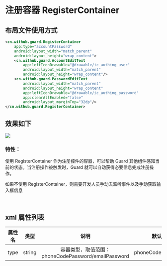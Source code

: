 # 注册容器 RegisterContainer

## 布局文件使用方式

```xml
<cn.withub.guard.RegisterContainer
    app:type="accountPassword"
    android:layout_width="match_parent"
    android:layout_height="wrap_content">
    <cn.withub.guard.AccountEditText
        app:leftIconDrawable="@drawable/ic_authing_user"
        android:layout_width="match_parent"
        android:layout_height="wrap_content"/>
    <cn.withub.guard.PasswordEditText
        android:layout_width="match_parent"
        android:layout_height="wrap_content"
        app:leftIconDrawable="@drawable/ic_authing_password"
        app:clearAllEnabled="false"
        android:layout_marginTop="32dp"/>
</cn.withub.guard.RegisterContainer>
```

## 效果如下

![](./images/login_container.png)

### 特性：

使用 RegisterContainer 作为注册控件的容器，可以帮助 Guard 其他组件感知当前的状态。当注册操作被触发时，Guard 就可以自动获得必要信息完成注册操作。

如果不使用 RegisterContainer，则需要开发人员手动去监听事件以及手动获取输入框信息

<br>

## xml 属性列表

| 属性名                     | 类型 | 说明 | 默认值 |
| ----------------------- |:--------:| :------:| :-----: |
|  type     |    string    |  容器类型，取值范围：phoneCodePassword/emailPassword   |    phoneCodePassword   |

